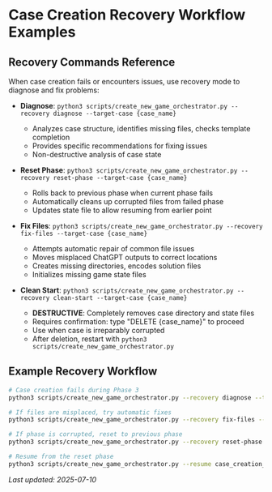 # Case Creation Recovery Workflow Examples

## Recovery Commands Reference

When case creation fails or encounters issues, use recovery mode to diagnose and fix problems:

- **Diagnose**: `python3 scripts/create_new_game_orchestrator.py --recovery diagnose --target-case {case_name}`
  - Analyzes case structure, identifies missing files, checks template completion
  - Provides specific recommendations for fixing issues
  - Non-destructive analysis of case state
  
- **Reset Phase**: `python3 scripts/create_new_game_orchestrator.py --recovery reset-phase --target-case {case_name}`
  - Rolls back to previous phase when current phase fails
  - Automatically cleans up corrupted files from failed phase
  - Updates state file to allow resuming from earlier point
  
- **Fix Files**: `python3 scripts/create_new_game_orchestrator.py --recovery fix-files --target-case {case_name}`
  - Attempts automatic repair of common file issues
  - Moves misplaced ChatGPT outputs to correct locations
  - Creates missing directories, encodes solution files
  - Initializes missing game state files
  
- **Clean Start**: `python3 scripts/create_new_game_orchestrator.py --recovery clean-start --target-case {case_name}`
  - **DESTRUCTIVE**: Completely removes case directory and state files
  - Requires confirmation: type "DELETE {case_name}" to proceed
  - Use when case is irreparably corrupted
  - After deletion, restart with `python3 scripts/create_new_game_orchestrator.py`

## Example Recovery Workflow

```bash
# Case creation fails during Phase 3
python3 scripts/create_new_game_orchestrator.py --recovery diagnose --target-case my_failed_case

# If files are misplaced, try automatic fixes
python3 scripts/create_new_game_orchestrator.py --recovery fix-files --target-case my_failed_case

# If phase is corrupted, reset to previous phase
python3 scripts/create_new_game_orchestrator.py --recovery reset-phase --target-case my_failed_case

# Resume from the reset phase
python3 scripts/create_new_game_orchestrator.py --resume case_creation_state_*.json --phase phase_2
```

*Last updated: 2025-07-10*
